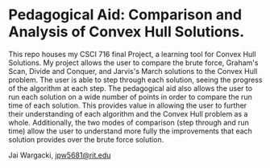 # Pedagogical Aid: Comparison and Analysis of Convex Hull Solutions.

This repo houses my CSCI 716 final Project, a learning tool for Convex Hull Solutions. 
My project allows the user to compare the brute force, Graham's Scan, Divide and Conquer,
and Jarvis's March solutions to the Convex Hull problem. The user is able 
to step through each solution, seeing the progress of the algorithm at each
step. The pedagogical aid also allows the user to run each solution on 
a wide number of points in order to compare the run time of each solution.
This provides value in allowing the user to further their understanding of
each algorithm and the Convex Hull problem as a whole. Additionally, the 
two modes of comparison (step through and run time) allow the user to
understand more fully the improvements that each solution provides over
the brute force solution.

Jai Wargacki, jpw5681@rit.edu
